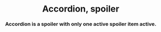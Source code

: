 <h1 align="center">Accordion, spoiler</h1>


<h3 align="center">Accordion is a spoiler with only one active spoiler item active.</h3>